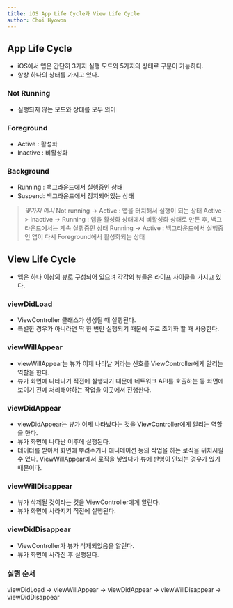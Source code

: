 ```yaml
---
title: iOS App Life Cycle과 View Life Cycle
author: Choi Hyowon
---
```

## App Life Cycle
* iOS에서 앱은 간단히 3가지 실행 모드와 5가지의 상태로 구분이 가능하다.
* 항상 하나의 상태를 가지고 있다.

### Not Running
* 실행되지 않는 모드와 상태를 모두 의미

### Foreground
* Active : 활성화
* Inactive : 비활성화

### Background
* Running : 백그라운드에서 실행중인 상태
* Suspend: 백그라운드에서 정지되어있는 상태

> *몇가지 예시*
> Not running -> Active : 앱을 터치해서 실행이 되는 상태
> Active -> Inactive -> Running : 앱을 활성화 상태에서 비활성화 상태로 만든 후, 백그라운드에서는 계속 실행중인 상태
> Running -> Active : 백그라운드에서 실행중인 앱이 다시 Foreground에서 활성화되는 상태

## View Life Cycle
* 앱은 하나 이상의 뷰로 구성되어 있으며 각각의 뷰들은 라이프 사이클을 가지고 있다.

###  viewDidLoad
* ViewController 클래스가 생성될 때 실행된다. 
* 특별한 경우가 아니라면 딱 한 번만 실행되기 때문에 주로 초기화 할 때 사용한다.

### viewWillAppear
* viewWillAppear는 뷰가 이제 나타날 거라는 신호를 ViewController에게 알리는 역할을 한다.
* 뷰가 화면에 나타나기 직전에 실행되기 때문에 네트워크 API를 호출하는 등 화면에 보이기 전에 처리해야하는 작업을 이곳에서 진행한다.

### viewDidAppear
* viewDidAppear는 뷰가 이제 나타났다는 것을 ViewController에게 알리는 역할을 한다.
* 뷰가 화면에 나타난 이후에 실행된다. 
* 데이터를 받아서 화면에 뿌려주거나 애니메이션 등의 작업을 하는 로직을 위치시킬 수 있다. ViewWillAppear에서 로직을 넣었다가 뷰에 반영이 안되는 경우가 있기 때문이다.

### viewWillDisappear
* 뷰가 삭제될 것이라는 것을 ViewController에게 알린다.
* 뷰가 화면에 사라지기 직전에 실행된다.

### viewDidDisappear
* ViewController가 뷰가 삭제되었음을 알린다.
* 뷰가 화면에 사라진 후 실행된다.

### 실행 순서
viewDidLoad -> viewWillAppear -> viewDidAppear -> viewWillDisappear -> viewDidDisappear

